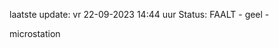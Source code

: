 laatste update: 
vr 22-09-2023 14:44   uur 
Status: FAALT - geel - 
<div class="service Y">microstation</div>